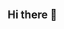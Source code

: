 ## Hi there 👋

<!--
**kishlay-kumar7/kishlay-kumar7** is a ✨ _special_ ✨ repository because its `README.md` (this file) appears on your GitHub profile.

Here are some ideas to get you started:

- 🔭 I’m currently working on LMS
- 🌱 I’m currently learning Full Stack
- 👯 I’m looking to collaborate on Web and Ai technologies
- 🤔 I’m looking for help with IOT field
- 💬 Ask me about Tech?
- 📫 How to reach me: kishlay141@gmail.com
- 😄 Pronouns: Kishu
- ⚡ Fun fact: I'm dedicated for making sustainable world
-->
